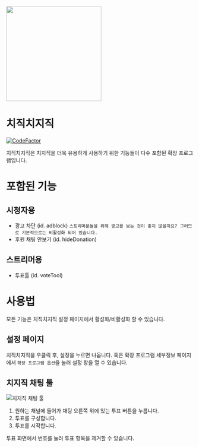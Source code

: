 <img src="https://github.com/Oein/chzzkExt/raw/main/assets/logo512.png" height="256" />

# 치직치지직

[![CodeFactor](https://www.codefactor.io/repository/github/oein/chzzkext/badge)](https://www.codefactor.io/repository/github/oein/chzzkext)

치직치지직은 치지직을 더욱 유용하게 사용하기 위한 기능들이 다수 포함된 확장 프로그램입니다.

# 포함된 기능

## 시청자용

- 광고 차단 (id. adblock) `스트리머분들을 위해 광고를 보는 것이 좋지 않을까요? 그러므로 기본적으로는 비활성화 되어 있습니다.`
- 후원 채팅 안보기 (id. hideDonation)

## 스트리머용

- 투표툴 (id. voteTool)

# 사용법

모든 기능은 치직치지직 설정 페이지에서 활성화/비활성화 할 수 있습니다.

## 설정 페이지

치직치지직을 우클릭 후, 설정을 누르면 나옵니다. 혹은 확장 프로그램 세부정보 페이지에서 `확장 프로그램 옵션`을 눌러 설정 창을 열 수 있습니다.

## 치지직 채팅 툴

![치지직 채팅 툴](https://github.com/Oein/chzzkExt/raw/main/assets/screenshot.png)

1. 원하는 채널에 들어가 채팅 오른쪽 위에 있는 투표 버튼을 누릅니다.
2. 투표를 구성합니다.
3. 투표를 시작합니다.

투표 화면에서 번호를 눌러 투표 항목을 제거할 수 있습니다.

